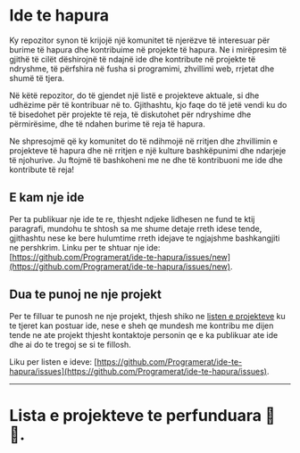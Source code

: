 # Ide te hapura

Ky repozitor synon të krijojë një komunitet të njerëzve të interesuar për burime të hapura dhe kontribuime në projekte të hapura. Ne i mirëpresim të gjithë të cilët dëshirojnë të ndajnë ide dhe kontribute në projekte të ndryshme, të përfshira në fusha si programimi, zhvillimi web, rrjetat dhe shumë të tjera.

Në këtë repozitor, do të gjendet një listë e projekteve aktuale, si dhe udhëzime për të kontribuar në to. Gjithashtu, kjo faqe do të jetë vendi ku do të bisedohet për projekte të reja, të diskutohet për ndryshime dhe përmirësime, dhe të ndahen burime të reja të hapura.

Ne shpresojmë që ky komunitet do të ndihmojë në rritjen dhe zhvillimin e projekteve të hapura dhe në rritjen e një kulture bashkëpunimi dhe ndarjeje të njohurive. Ju ftojmë të bashkoheni me ne dhe të kontribuoni me ide dhe kontribute të reja!

## E kam nje ide

Per ta publikuar nje ide te re, thjesht ndjeke lidhesen ne fund te ktij paragrafi, mundohu te shtosh sa me shume detaje rreth idese tende, gjithashtu nese ke bere hulumtime rreth idejave te ngjajshme bashkangjiti ne pershkrim.
Linku per te shtuar nje ide: [https://github.com/Programerat/ide-te-hapura/issues/new](https://github.com/Programerat/ide-te-hapura/issues/new).

## Dua te punoj ne nje projekt

Per te filluar te punosh ne nje projekt, thjesh shiko ne [listen e projekteve](https://github.com/Programerat/ide-te-hapura/issues) ku te tjeret kan postuar ide, nese e sheh qe mundesh me kontribu me dijen tende ne ate projekt thjesht kontaktoje personin qe e ka publikuar ate ide dhe ai do te tregoj se si te fillosh.

Liku per listen e ideve: [https://github.com/Programerat/ide-te-hapura/issues](https://github.com/Programerat/ide-te-hapura/issues).

-----

# Lista e projekteve te perfunduara 🚀🎉.
